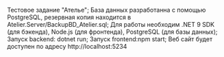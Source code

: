 Тестовое задание "Ателье";
База данных разработанна с помощью PostgreSQL, резервная копия находится в Atelier.Server/BackupBD_Atelier.sql;
Для работы необходим .NET 9 SDK (для бэкенда), Node.js (для фронтенда), PostgreSQL (для базы данных);
Запуск backend: dotnet run;
Запуск frontend:npm start;
Веб сайт будет доступен по адресу http://localhost:5234
